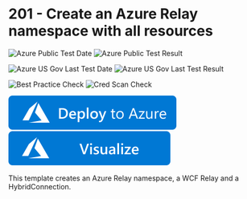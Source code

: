 # 201 - Create an Azure Relay namespace with all resources

![Azure Public Test Date](https://azurequickstartsservice.blob.core.windows.net/badges/201-azure-relay-create-all-resources/PublicLastTestDate.svg)
![Azure Public Test Result](https://azurequickstartsservice.blob.core.windows.net/badges/201-azure-relay-create-all-resources/PublicDeployment.svg)

![Azure US Gov Last Test Date](https://azurequickstartsservice.blob.core.windows.net/badges/201-azure-relay-create-all-resources/FairfaxLastTestDate.svg)
![Azure US Gov Last Test Result](https://azurequickstartsservice.blob.core.windows.net/badges/201-azure-relay-create-all-resources/FairfaxDeployment.svg)

![Best Practice Check](https://azurequickstartsservice.blob.core.windows.net/badges/201-azure-relay-create-all-resources/BestPracticeResult.svg)
![Cred Scan Check](https://azurequickstartsservice.blob.core.windows.net/badges/201-azure-relay-create-all-resources/CredScanResult.svg)

[![Deploy To Azure](https://raw.githubusercontent.com/Azure/azure-quickstart-templates/master/1-CONTRIBUTION-GUIDE/images/deploytoazure.svg?sanitize=true)](https://portal.azure.com/#create/Microsoft.Template/uri/https%3A%2F%2Fraw.githubusercontent.com%2FAzure%2Fazure-quickstart-templates%2Fmaster%2F201-azure-relay-create-all-resources%2Fazuredeploy.json)  [![Visualize](https://raw.githubusercontent.com/Azure/azure-quickstart-templates/master/1-CONTRIBUTION-GUIDE/images/visualizebutton.svg?sanitize=true)](http://armviz.io/#/?load=https%3A%2F%2Fraw.githubusercontent.com%2FAzure%2Fazure-quickstart-templates%2Fmaster%2F201-azure-relay-create-all-resources%2Fazuredeploy.json)

This template creates an Azure Relay namespace, a WCF Relay and a HybridConnection.



